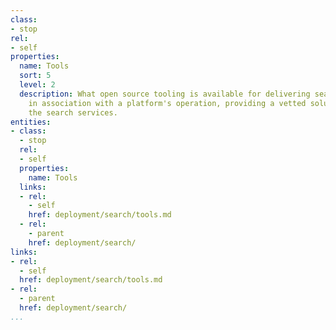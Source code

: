 ```yaml
---
class:
- stop
rel:
- self
properties:
  name: Tools
  sort: 5
  level: 2
  description: What open source tooling is available for delivering search services
    in association with a platform's operation, providing a vetted solution for delivering
    the search services.
entities:
- class:
  - stop
  rel:
  - self
  properties:
    name: Tools
  links:
  - rel:
    - self
    href: deployment/search/tools.md
  - rel:
    - parent
    href: deployment/search/
links:
- rel:
  - self
  href: deployment/search/tools.md
- rel:
  - parent
  href: deployment/search/
...
```

